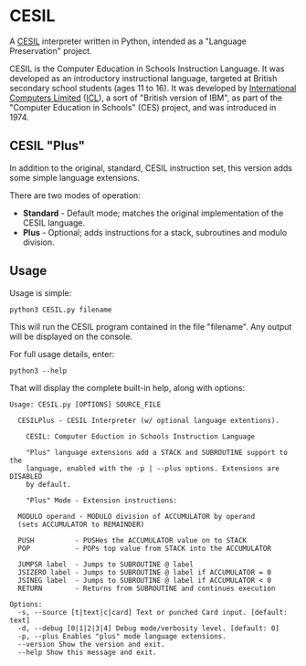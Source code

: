 # CESIL

A [CESIL](https://en.wikipedia.org/wiki/CESIL) interpreter written in Python, intended as a "Language Preservation" project.

CESIL is the Computer Education in Schools Instruction Language.  It was developed as an introductory instructional language, targeted at British secondary school students (ages 11 to 16).  It was developed by [International Computers Limited](https://en.wikipedia.org/wiki/International_Computers_Limited) ([ICL](https://en.wikipedia.org/wiki/International_Computers_Limited)), a sort of "British version of IBM", as part of the "Computer Education in Schools" (CES) project, and was introduced in 1974.

## CESIL "Plus"
In addition to the original, standard, CESIL instruction set, this version adds some simple language extensions.  

There are two modes of operation:

* **Standard** - Default mode; matches the original implementation of the CESIL language.
* **Plus** - Optional; adds instructions for a stack, subroutines and modulo division.

## Usage

Usage is simple:

    python3 CESIL.py filename

This will run the CESIL program contained in the file "filename".  Any output will be displayed on the console.

For full usage details, enter:

    python3 --help

That will display the complete built-in help, along with options:


    Usage: CESIL.py [OPTIONS] SOURCE_FILE
      
      CESILPlus - CESIL Interpreter (w/ optional language extentions).
    
        CESIL: Computer Eduction in Schools Instruction Language
    
        "Plus" language extensions add a STACK and SUBROUTINE support to the    
        language, enabled with the -p | --plus options. Extensions are DISABLED    
        by default.
    
        "Plus" Mode - Extension instructions:
    
	  MODULO operand - MODULO division of ACCUMULATOR by operand    
	  (sets ACCUMULATOR to REMAINDER)
    
	  PUSH          - PUSHes the ACCUMULATOR value on to STACK    
	  POP           - POPs top value from STACK into the ACCUMULATOR
    
	  JUMPSR label  - Jumps to SUBROUTINE @ label    
	  JSIZERO label - Jumps to SUBROUTINE @ label if ACCUMULATOR = 0    
	  JSINEG label  - Jumps to SUBROUTINE @ label if ACCUMULATOR < 0    
	  RETURN        - Returns from SUBROUTINE and continues execution
    
    Options:    
      -s, --source [t|text|c|card] Text or punched Card input. [default: text]    
      -d, --debug [0|1|2|3|4] Debug mode/verbosity level. [default: 0]    
      -p, --plus Enables "plus" mode language extensions.    
      --version Show the version and exit.    
      --help Show this message and exit.
